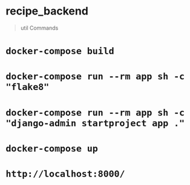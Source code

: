 # recipe_backend

> util Commands

#  `docker-compose build`
#  `docker-compose run --rm app sh -c "flake8"`

#  `docker-compose run --rm app sh -c "django-admin startproject app ."`

#  `docker-compose up`

#  `http://localhost:8000/`